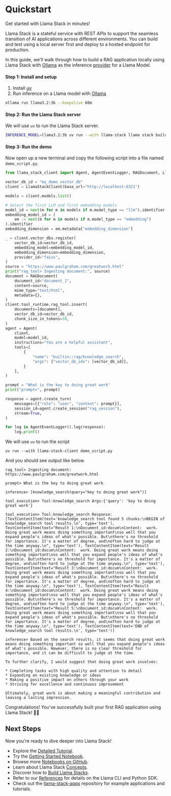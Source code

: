 # Quickstart

Get started with Llama Stack in minutes!

Llama Stack is a stateful service with REST APIs to support the seamless transition of AI applications across different
environments. You can build and test using a local server first and deploy to a hosted endpoint for production.

In this guide, we'll walk through how to build a RAG application locally using Llama Stack with [Ollama](https://ollama.com/)
as the inference [provider](../providers/index.md#inference) for a Llama Model.

#### Step 1: Install and setup
1. Install [uv](https://docs.astral.sh/uv/)
2. Run inference on a Llama model with [Ollama](https://ollama.com/download)
```bash
ollama run llama3.2:3b --keepalive 60m
```
#### Step 2: Run the Llama Stack server
We will use `uv` to run the Llama Stack server.
```bash
INFERENCE_MODEL=llama3.2:3b uv run --with llama-stack llama stack build --template ollama --image-type venv --run
```
#### Step 3: Run the demo
Now open up a new terminal and copy the following script into a file named `demo_script.py`.

```python
from llama_stack_client import Agent, AgentEventLogger, RAGDocument, LlamaStackClient

vector_db_id = "my_demo_vector_db"
client = LlamaStackClient(base_url="http://localhost:8321")

models = client.models.list()

# Select the first LLM and first embedding models
model_id = next(m for m in models if m.model_type == "llm").identifier
embedding_model_id = (
    em := next(m for m in models if m.model_type == "embedding")
).identifier
embedding_dimension = em.metadata["embedding_dimension"]

_ = client.vector_dbs.register(
    vector_db_id=vector_db_id,
    embedding_model=embedding_model_id,
    embedding_dimension=embedding_dimension,
    provider_id="faiss",
)
source = "https://www.paulgraham.com/greatwork.html"
print("rag_tool> Ingesting document:", source)
document = RAGDocument(
    document_id="document_1",
    content=source,
    mime_type="text/html",
    metadata={},
)
client.tool_runtime.rag_tool.insert(
    documents=[document],
    vector_db_id=vector_db_id,
    chunk_size_in_tokens=50,
)
agent = Agent(
    client,
    model=model_id,
    instructions="You are a helpful assistant",
    tools=[
        {
            "name": "builtin::rag/knowledge_search",
            "args": {"vector_db_ids": [vector_db_id]},
        }
    ],
)

prompt = "What is the key to doing great work"
print("prompt>", prompt)

response = agent.create_turn(
    messages=[{"role": "user", "content": prompt}],
    session_id=agent.create_session("rag_session"),
    stream=True,
)

for log in AgentEventLogger().log(response):
    log.print()
```
We will use `uv` to run the script
```
uv run --with llama-stack-client demo_script.py
```
And you should see output like below.
```
rag_tool> Ingesting document: https://www.paulgraham.com/greatwork.html

prompt> What is the key to doing great work

inference> [knowledge_search(query="key to doing great work")]

tool_execution> Tool:knowledge_search Args:{'query': 'key to doing great work'}

tool_execution> Tool:knowledge_search Response:[TextContentItem(text='knowledge_search tool found 5 chunks:\nBEGIN of knowledge_search tool results.\n', type='text'), TextContentItem(text="Result 1:\nDocument_id:docum\nContent:  work. Doing great work means doing something important\nso well that you expand people's ideas of what's possible. But\nthere's no threshold for importance. It's a matter of degree, and\noften hard to judge at the time anyway.\n", type='text'), TextContentItem(text="Result 2:\nDocument_id:docum\nContent:  work. Doing great work means doing something important\nso well that you expand people's ideas of what's possible. But\nthere's no threshold for importance. It's a matter of degree, and\noften hard to judge at the time anyway.\n", type='text'), TextContentItem(text="Result 3:\nDocument_id:docum\nContent:  work. Doing great work means doing something important\nso well that you expand people's ideas of what's possible. But\nthere's no threshold for importance. It's a matter of degree, and\noften hard to judge at the time anyway.\n", type='text'), TextContentItem(text="Result 4:\nDocument_id:docum\nContent:  work. Doing great work means doing something important\nso well that you expand people's ideas of what's possible. But\nthere's no threshold for importance. It's a matter of degree, and\noften hard to judge at the time anyway.\n", type='text'), TextContentItem(text="Result 5:\nDocument_id:docum\nContent:  work. Doing great work means doing something important\nso well that you expand people's ideas of what's possible. But\nthere's no threshold for importance. It's a matter of degree, and\noften hard to judge at the time anyway.\n", type='text'), TextContentItem(text='END of knowledge_search tool results.\n', type='text')]

inference> Based on the search results, it seems that doing great work means doing something important so well that you expand people's ideas of what's possible. However, there is no clear threshold for importance, and it can be difficult to judge at the time.

To further clarify, I would suggest that doing great work involves:

* Completing tasks with high quality and attention to detail
* Expanding on existing knowledge or ideas
* Making a positive impact on others through your work
* Striving for excellence and continuous improvement

Ultimately, great work is about making a meaningful contribution and leaving a lasting impression.
```
Congratulations! You've successfully built your first RAG application using Llama Stack! 🎉🥳

## Next Steps

Now you're ready to dive deeper into Llama Stack!
- Explore the [Detailed Tutorial](./detailed_tutorial.md).
- Try the [Getting Started Notebook](https://github.com/meta-llama/llama-stack/blob/main/docs/getting_started.ipynb).
- Browse more [Notebooks on GitHub](https://github.com/meta-llama/llama-stack/tree/main/docs/notebooks).
- Learn about Llama Stack [Concepts](../concepts/index.md).
- Discover how to [Build Llama Stacks](../distributions/index.md).
- Refer to our [References](../references/index.md) for details on the Llama CLI and Python SDK.
- Check out the [llama-stack-apps](https://github.com/meta-llama/llama-stack-apps/tree/main/examples) repository for example applications and tutorials.
